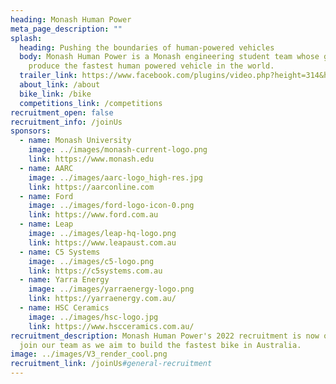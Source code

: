 ```yaml
---
heading: Monash Human Power
meta_page_description: ""
splash:
  heading: Pushing the boundaries of human-powered vehicles
  body: Monash Human Power is a Monash engineering student team whose goal is to
    produce the fastest human powered vehicle in the world.
  trailer_link: https://www.facebook.com/plugins/video.php?height=314&href=https%3A%2F%2Fwww.facebook.com%2FMonashHumanPower%2Fvideos%2F514883570018670%2F&show_text=false&width=560&t=0
  about_link: /about
  bike_link: /bike
  competitions_link: /competitions
recruitment_open: false
recruitment_info: /joinUs
sponsors:
  - name: Monash University
    image: ../images/monash-current-logo.png
    link: https://www.monash.edu
  - name: AARC
    image: ../images/aarc-logo_high-res.jpg
    link: https://aarconline.com
  - name: Ford
    image: ../images/ford-logo-icon-0.png
    link: https://www.ford.com.au
  - name: Leap
    image: ../images/leap-hq-logo.png
    link: https://www.leapaust.com.au
  - name: C5 Systems
    image: ../images/c5-logo.png
    link: https://c5systems.com.au
  - name: Yarra Energy
    image: ../images/yarraenergy-logo.png
    link: https://yarraenergy.com.au/
  - name: HSC Ceramics
    image: ../images/hsc-logo.jpg
    link: https://www.hscceramics.com.au/
recruitment_description: Monash Human Power's 2022 recruitment is now open! Come
  join our team as we aim to build the fastest bike in Australia.
image: ../images/V3_render_cool.png
recruitment_link: /joinUs#general-recruitment
---
```

